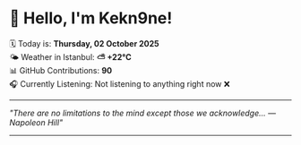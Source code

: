 # 👋 Hello, I'm Kekn9ne!

🗓️ Today is: **Thursday, 02 October 2025**  
🌤️ Weather in Istanbul: **⛅️  +22°C**  
📊 GitHub Contributions: **90**  
🎧 Currently Listening: Not listening to anything right now ❌

---

_"There are no limitations to the mind except those we acknowledge... — *Napoleon Hill*"_

---
